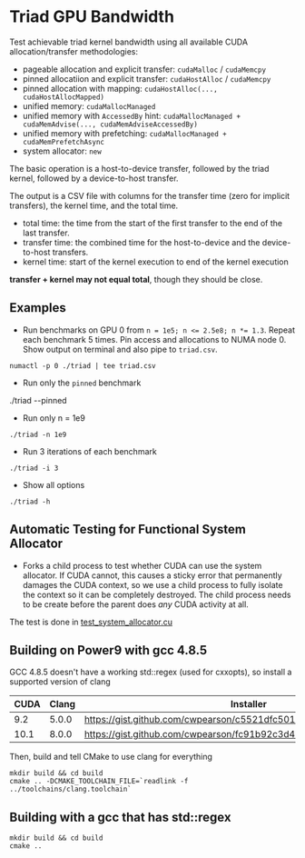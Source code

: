 # Triad GPU Bandwidth

Test achievable triad kernel bandwidth using all available CUDA allocation/transfer methodologies:
* pageable allocation and explicit transfer: `cudaMalloc` / `cudaMemcpy`
* pinned allocatiion and explicit transfer: `cudaHostAlloc` / `cudaMemcpy`
* pinned allocation with mapping: `cudaHostAlloc(..., cudaHostAllocMapped)`
* unified memory: `cudaMallocManaged`
* unified memory with `AccessedBy` hint: `cudaMallocManaged + cudaMemAdvise(..., cudaMemAdviseAccessedBy)`
* unified memory with prefetching: `cudaMallocManaged + cudaMemPrefetchAsync`
* system allocator: `new`

The basic operation is a host-to-device transfer, followed by the triad kernel, followed by a device-to-host transfer.

The output is a CSV file with columns for the transfer time (zero for implicit transfers), the kernel time, and the total time. 

* total time: the time from the start of the first transfer to the end of the last transfer.
* transfer time: the combined time for the host-to-device and the device-to-host transfers.
* kernel time: start of the kernel execution to end of the kernel execution

**transfer + kernel may not equal total**, though they should be close.

## Examples

* Run benchmarks on GPU 0 from `n = 1e5; n <= 2.5e8; n *= 1.3`.
Repeat each benchmark 5 times.
Pin access and allocations to NUMA node 0.
Show output on terminal and also pipe to `triad.csv`.

`numactl -p 0 ./triad | tee triad.csv`

* Run only the `pinned` benchmark

./triad --pinned

* Run only n = 1e9

`./triad -n 1e9`

* Run 3 iterations of each benchmark

`./triad -i 3`

* Show all options

`./triad -h`

## Automatic Testing for Functional System Allocator
* Forks a child process to test whether CUDA can use the system allocator.
If CUDA cannot, this causes a sticky error that permanently damages the CUDA context, so we use a child process to fully isolate the context so it can be completely destroyed.
The child process needs to be create before the parent does *any* CUDA activity at all.

The test is done in [test_system_allocator.cu](test_system_allocator.cu)

## Building on Power9 with gcc 4.8.5

GCC 4.8.5 doesn't have a working std::regex (used for cxxopts), so install a supported version of clang

|CUDA | Clang | Installer |
|-|-|-|
| 9.2  | 5.0.0 | https://gist.github.com/cwpearson/c5521dfc50175b1d977643b2fc5a2bb1 |
| 10.1 | 8.0.0 | https://gist.github.com/cwpearson/fc91b92c3d49d75a1b3a559aacb1d38e |

Then, build and tell CMake to use clang for everything

```
mkdir build && cd build
cmake .. -DCMAKE_TOOLCHAIN_FILE=`readlink -f ../toolchains/clang.toolchain`
```

## Building with a gcc that has std::regex

```
mkdir build && cd build
cmake ..
```
